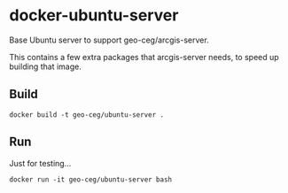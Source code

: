 # docker-ubuntu-server
Base Ubuntu server to support geo-ceg/arcgis-server.

This contains a few extra packages that arcgis-server needs,
to speed up building that image.

## Build

```
docker build -t geo-ceg/ubuntu-server .
```

## Run

Just for testing...

```
docker run -it geo-ceg/ubuntu-server bash
```

